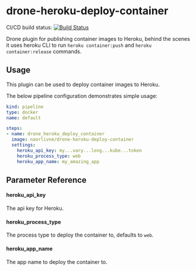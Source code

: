 # drone-heroku-deploy-container

CI/CD build status: [![Build Status](https://cloud.drone.io/api/badges/naorlivne/drone-heroku-deploy-container/status.svg)](https://cloud.drone.io/naorlivne/drone-heroku-deploy-container)

Drone plugin for publishing container images to Heroku, behind the scenes it uses heroku CLI to run `heroku container:push` and `heroku container:release` commands.

## Usage

This plugin can be used to deploy container images to Heroku.

The below pipeline configuration demonstrates simple usage:


```yaml
kind: pipeline
type: docker
name: default

steps:
- name: drone_heroku_deploy_container
  image: naorlivne/drone-heroku-deploy-container
  settings:
    heroku_api_key: my...vary...long...kube...token
    heroku_process_type: web
    heroku_app_name: my_amazing_app
```

## Parameter Reference

#### heroku_api_key

The api key for Heroku.

#### heroku_process_type

The process type to deploy the container to, defaults to `web`.

#### heroku_app_name

The app name to deploy the container to.
